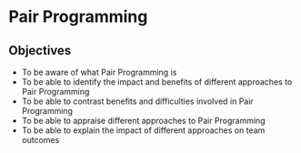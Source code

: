 # Pair Programming

## Objectives

- To be aware of what Pair Programming is
- To be able to identify the impact and benefits of different approaches to Pair Programming
- To be able to contrast benefits and difficulties involved in Pair Programming
- To be able to appraise different approaches to Pair Programming
- To be able to explain the impact of different approaches on team outcomes
